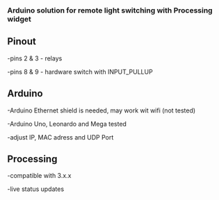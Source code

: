 ### Arduino solution for remote light switching with Processing widget

## Pinout 

-pins 2 & 3 - relays

-pins 8 & 9 - hardware switch with INPUT_PULLUP

## Arduino

-Arduino Ethernet shield is needed, may work wit wifi (not tested)

-Arduino Uno, Leonardo and Mega tested

-adjust IP, MAC adress and UDP Port

## Processing 

-compatible with 3.x.x 

-live status updates